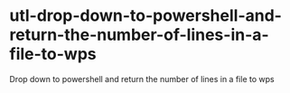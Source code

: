 # utl-drop-down-to-powershell-and-return-the-number-of-lines-in-a-file-to-wps
Drop down to powershell and return the number of lines in a file to wps
